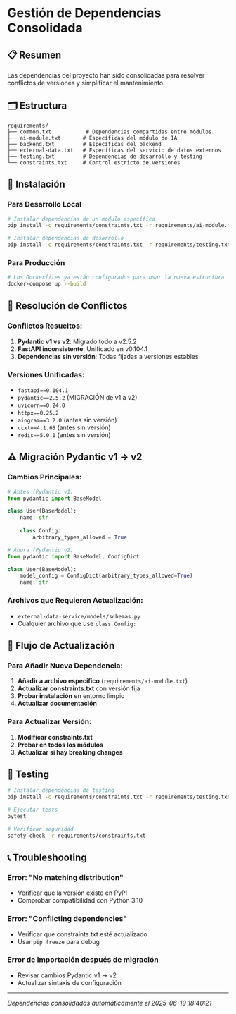 # Gestión de Dependencias Consolidada

## 📋 Resumen

Las dependencias del proyecto han sido consolidadas para resolver conflictos de versiones y simplificar el mantenimiento.

## 🗂️ Estructura

```
requirements/
├── common.txt           # Dependencias compartidas entre módulos
├── ai-module.txt       # Específicas del módulo de IA
├── backend.txt         # Específicas del backend
├── external-data.txt   # Específicas del servicio de datos externos
├── testing.txt         # Dependencias de desarrollo y testing
└── constraints.txt     # Control estricto de versiones
```

## 🚀 Instalación

### Para Desarrollo Local

```bash
# Instalar dependencias de un módulo específico
pip install -c requirements/constraints.txt -r requirements/ai-module.txt

# Instalar dependencias de desarrollo
pip install -c requirements/constraints.txt -r requirements/testing.txt
```

### Para Producción

```bash
# Los Dockerfiles ya están configurados para usar la nueva estructura
docker-compose up --build
```

## 🔧 Resolución de Conflictos

### Conflictos Resueltos:

1. **Pydantic v1 vs v2**: Migrado todo a v2.5.2
2. **FastAPI inconsistente**: Unificado en v0.104.1
3. **Dependencias sin versión**: Todas fijadas a versiones estables

### Versiones Unificadas:

- `fastapi==0.104.1`
- `pydantic==2.5.2` (MIGRACIÓN de v1 a v2)
- `uvicorn==0.24.0`
- `httpx==0.25.2`
- `aiogram==3.2.0` (antes sin versión)
- `ccxt==4.1.65` (antes sin versión)
- `redis==5.0.1` (antes sin versión)

## ⚠️ Migración Pydantic v1 → v2

### Cambios Principales:

```python
# Antes (Pydantic v1)
from pydantic import BaseModel

class User(BaseModel):
    name: str
    
    class Config:
        arbitrary_types_allowed = True

# Ahora (Pydantic v2)
from pydantic import BaseModel, ConfigDict

class User(BaseModel):
    model_config = ConfigDict(arbitrary_types_allowed=True)
    name: str
```

### Archivos que Requieren Actualización:

- `external-data-service/models/schemas.py`
- Cualquier archivo que use `class Config:`

## 🔄 Flujo de Actualización

### Para Añadir Nueva Dependencia:

1. **Añadir a archivo específico** (`requirements/ai-module.txt`)
2. **Actualizar constraints.txt** con versión fija
3. **Probar instalación** en entorno limpio
4. **Actualizar documentación**

### Para Actualizar Versión:

1. **Modificar constraints.txt**
2. **Probar en todos los módulos**
3. **Actualizar si hay breaking changes**

## 🧪 Testing

```bash
# Instalar dependencias de testing
pip install -c requirements/constraints.txt -r requirements/testing.txt

# Ejecutar tests
pytest

# Verificar seguridad
safety check -r requirements/constraints.txt
```

## 📞 Troubleshooting

### Error: "No matching distribution"
- Verificar que la versión existe en PyPI
- Comprobar compatibilidad con Python 3.10

### Error: "Conflicting dependencies"
- Verificar que constraints.txt esté actualizado
- Usar `pip freeze` para debug

### Error de importación después de migración
- Revisar cambios Pydantic v1 → v2
- Actualizar sintaxis de configuración

---

*Dependencias consolidadas automáticamente el 2025-06-19 18:40:21*

